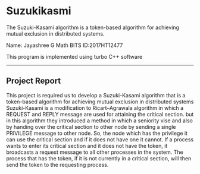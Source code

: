 # Suzukikasmi
The Suzuki-Kasami algorithm is a token-based algorithm for achieving mutual exclusion in distributed systems.  

Name: Jayashree G Math
BITS ID:2017HT12477

This program is implemented using turbo C++ software 

---------------------- 
Project Report 
----------------------- 

This project is required us to develop a Suzuki-Kasami algorithm that is a token-based algorithm for achieving mutual exclusion in distributed systems Suzuki-Kasami is a modification to Ricart–Agrawala algorithm in which a REQUEST and REPLY message are used for attaining the critical section. but in this algorithm they introduced a method in which a seniority vise and also by handing over the critical section to other node by sending a single PRIVILEGE message to other node. So, the node which has the privilege it can use the critical section and if it does not have one it cannot. If a process wants to enter its critical section and it does not have the token, it broadcasts a request message to all other processes in the system. The process that has the token, if it is not currently in a critical section, will then send the token to the requesting process.
